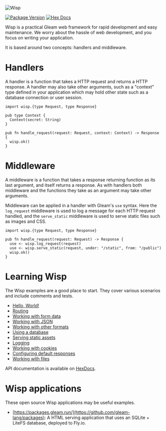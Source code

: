 ![Wisp](https://github.com/lpil/wisp/blob/main/docs/images/cover.png?raw=true)

[![Package Version](https://img.shields.io/hexpm/v/wisp)](https://hex.pm/packages/wisp)
[![Hex Docs](https://img.shields.io/badge/hex-docs-ffaff3)](https://hexdocs.pm/wisp/)

Wisp is a practical Gleam web framework for rapid development and easy maintenance.
We worry about the hassle of web development, and you focus on writing your
application.

It is based around two concepts: handlers and middleware.

# Handlers

A handler is a function that takes a HTTP request and returns a HTTP
response. A handler may also take other arguments, such as a "context" type
defined in your application which may hold other state such as a database
connection or user session.

```gleam
import wisp.{type Request, type Response}

pub type Context {
  Context(secret: String)
}

pub fn handle_request(request: Request, context: Context) -> Response {
  wisp.ok()
}
```

# Middleware

A middleware is a function that takes a response returning function as its
last argument, and itself returns a response. As with handlers both
middleware and the functions they take as an argument may take other
arguments.

Middleware can be applied in a handler with Gleam's `use` syntax. Here the
`log_request` middleware is used to log a message for each HTTP request
handled, and the `serve_static` middleware is used to serve static files
such as images and CSS.

```gleam
import wisp.{type Request, type Response}

pub fn handle_request(request: Request) -> Response {
  use <- wisp.log_request(request)
  use <- wisp.serve_static(request, under: "/static", from: "/public")
  wisp.ok()
}
```

# Learning Wisp

The Wisp examples are a good place to start. They cover various scenarios and
include comments and tests.

- [Hello, World!](https://github.com/gleam-wisp/wisp/tree/main/examples/src/hello_world)
- [Routing](https://github.com/gleam-wisp/wisp/tree/main/examples/src/routing)
- [Working with form data](https://github.com/gleam-wisp/wisp/tree/main/examples/src/working_with_form_data)
- [Working with JSON](https://github.com/gleam-wisp/wisp/tree/main/examples/src/working_with_json)
- [Working with other formats](https://github.com/gleam-wisp/wisp/tree/main/examples/src/working_with_other_formats)
- [Using a database](https://github.com/gleam-wisp/wisp/tree/main/examples/src/using_a_database)
- [Serving static assets](https://github.com/gleam-wisp/wisp/tree/main/examples/src/serving_static_assets)
- [Logging](https://github.com/gleam-wisp/wisp/tree/main/examples/src/logging)
- [Working with cookies](https://github.com/gleam-wisp/wisp/tree/main/examples/src/working_with_cookies)
- [Configuring default responses](https://github.com/gleam-wisp/wisp/tree/main/examples/src/configuring_default_responses)
- [Working with files](https://github.com/gleam-wisp/wisp/tree/main/examples/src/working_with_files)

API documentation is available on [HexDocs](https://hexdocs.pm/wisp/).

# Wisp applications

These open source Wisp applications may be useful examples.

- [https://packages.gleam.run/](https://github.com/gleam-lang/packages): A HTML
  serving application that uses an SQLite + LiteFS database, deployed to Fly.io.
